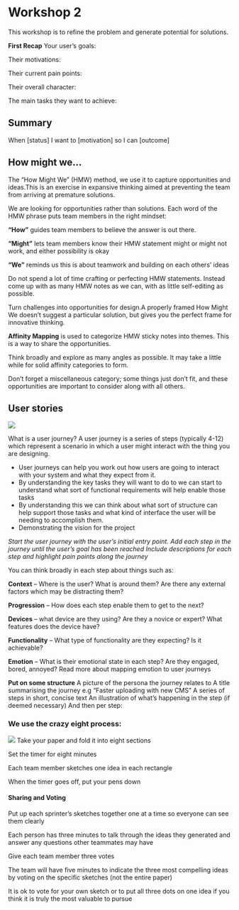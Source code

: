 
# Workshop 2

This workshop is to refine the problem and generate potential for solutions.

**First Recap**
Your user’s goals:

Their motivations:

Their current pain points:

Their overall character:

The main tasks they want to achieve:


## Summary

When [status] I want to [motivation] so I can [outcome]


## How might we...

The “How Might We” (HMW) method, we use it to capture opportunities and ideas.This is an exercise in expansive thinking aimed at preventing the team from arriving at premature solutions.  

We are looking for opportunities rather than solutions. Each word of the HMW phrase puts team members in the right mindset:

**“How”** guides team members to believe the answer is out there.

**“Might”** lets team members know their HMW statement might or might not work, and either possibility is okay

**“We”** reminds us this is about teamwork and building on each others’ ideas

Do not spend a lot of time crafting or perfecting HMW statements. Instead come up with as many HMW notes as we can, with as little self-editing as possible. 

 Turn challenges into opportunities for design.A properly framed How Might We doesn’t suggest a particular solution, but gives you the perfect frame for innovative thinking.


**Affinity Mapping** 
is used to categorize HMW sticky notes into themes. This is a way to share the opportunities.

Think broadly and explore as many angles as possible. It may take a little while for solid affinity categories to form.

Don’t forget a miscellaneous category; some things just don’t fit, and these opportunities are important to consider along with all others.

## User stories

![](https://i.imgur.com/X6bDj82.png)

What is a user journey?
A user journey is a series of steps (typically 4-12) which represent a scenario in which a user might interact with the thing you are designing. 

 - User journeys can help you work out how users are going to interact with your system and what they expect from it.
- By understanding the key tasks they will want to do to we can start to understand what sort of functional requirements will help enable those tasks 
- By understanding this we can think about what sort of structure can help support those tasks and what kind of interface the user will be needing to accomplish them.
- Demonstrating the vision for the project 

*Start the user journey with the user’s initial entry point. 
Add each step in the journey until the user’s goal has been reached
Include descriptions for each step and highlight pain points along the journey*


You can think broadly in each step about things such as:

**Context** – Where is the user? What is around them? Are there any external factors which may be distracting them? 

**Progression** – How does each step enable them to get to the next?

**Devices** – what device are they using? Are they a novice or expert? What features does the device have?

**Functionality** – What type of functionality are they expecting? Is it achievable?

**Emotion** – What is their emotional state in each step? Are they engaged, bored, annoyed? Read more about mapping emotion to user journeys

**Put on some structure**
A picture of the persona the journey relates to
A title summarising the journey e.g “Faster uploading with new CMS”
A series of steps in short, concise text
An illustration of what’s happening in the step (if deemed necessary)
And then per step:

### We use the crazy eight process:

![](https://i.imgur.com/HQgGVtp.png)
Take your paper and fold it into eight sections

Set the timer for eight minutes

Each team member sketches one idea in each rectangle

When the timer goes off, put your pens down

#### Sharing and Voting

Put up each sprinter’s sketches together one at a time so everyone can see them clearly

Each person has three minutes to talk through the ideas they generated and answer any questions other teammates may have

Give each team member three votes

The team will have five minutes to indicate the three most compelling ideas by voting on the specific sketches (not the entire paper)

It is ok to vote for your own sketch or to put all three dots on one idea if you think it is truly the most valuable to pursue

